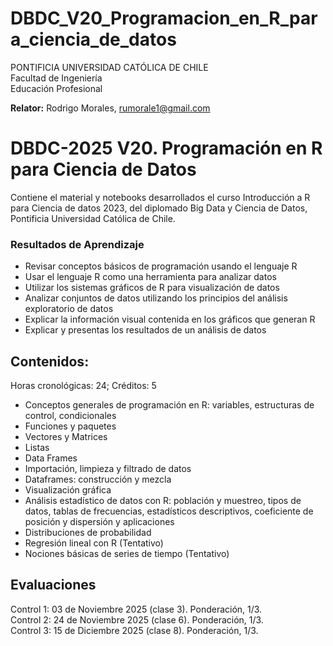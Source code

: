 # DBDC_V20_Programacion_en_R_para_ciencia_de_datos

PONTIFICIA UNIVERSIDAD CATÓLICA DE CHILE <br>
Facultad de Ingeniería <br>
Educación Profesional <br>

**Relator:** Rodrigo Morales, rumorale1@gmail.com

# DBDC-2025 V20. Programación en R para Ciencia de Datos 
Contiene el material y notebooks desarrollados el curso Introducción a R para Ciencia de datos 2023, del diplomado Big Data y Ciencia de Datos, Pontificia Universidad Católica de Chile.

### Resultados de Aprendizaje

  * Revisar conceptos básicos de programación usando el lenguaje R
  * Usar el lenguaje R como una herramienta para analizar datos
  * Utilizar los sistemas gráficos de R para visualización de datos
  * Analizar conjuntos de datos utilizando los principios del análisis exploratorio de datos
  * Explicar la información visual contenida en los gráficos que generan R
  * Explicar y presentas los resultados de un análisis de datos

## Contenidos:
Horas cronológicas: 24; Créditos: 5

  * Conceptos generales de programación en R: variables, estructuras de control, condicionales
  * Funciones y paquetes
  * Vectores y Matrices
  * Listas
  * Data Frames
  * Importación, limpieza y filtrado de datos
  * Dataframes: construcción y mezcla
  * Visualización gráfica
  * Análisis estadístico de datos con R: población y muestreo, tipos de datos, tablas de frecuencias, estadísticos descriptivos, coeficiente de posición y dispersión y aplicaciones
  * Distribuciones de probabilidad
  * Regresión lineal con R (Tentativo)
  * Nociones básicas de series de tiempo (Tentativo)

## Evaluaciones
Control 1: 03 de Noviembre 2025 (clase 3). Ponderación, 1/3. <br>
Control 2: 24 de Noviembre 2025 (clase 6). Ponderación, 1/3. <br>
Control 3: 15 de Diciembre 2025 (clase 8). Ponderación, 1/3. <br>
